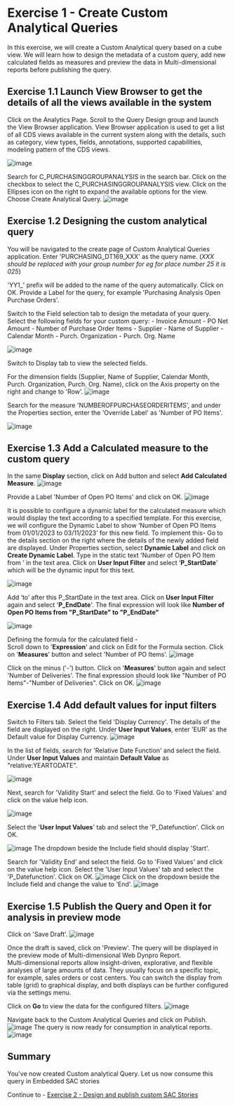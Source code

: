 # Exercise 1 - Create Custom Analytical Queries

In this exercise, we will create a Custom Analytical query based on a cube view. We will learn how to design the metadata of a custom query, add new calculated fields as measures and preview the data in Multi-dimensional reports before publishing the query.

## Exercise 1.1	Launch View Browser to get the details of all the views available in the system

Click on the Analytics Page. 
Scroll to the Query Design group and launch the View Browser application.
View Browser application is used to get a list of all CDS views available in the current system along with the details, such as category, view types, fields, annotations, supported capabilities, modeling pattern of the CDS views. 

![image](https://github.com/SAP-samples/teched2023-DT169/assets/145970887/8c0b5caf-011b-4ec3-9d99-582033ab54ad)

Search for C_PURCHASINGGROUPANALYSIS in the search bar. 
Click on the checkbox to select the C_PURCHASINGGROUPANALYSIS view.
Click on the Ellipses icon on the right to expand the available options for the view.
Choose Create Analytical Query.
![image](https://github.com/SAP-samples/teched2023-DT169/assets/145970887/dad688e6-5996-4f37-b101-680d04165ce1)

## Exercise 1.2 Designing the custom analytical query

You will be navigated to the create page of Custom Analytical Queries application.
Enter 'PURCHASING_DT169_XXX' as the query name. (_XXX should be replaced with your group number for eg for place number 25 it is 025_)

'YY1_' prefix will be added to the name of the query automatically. Click on OK.
Provide a Label for the query, for example 'Purchasing Analysis Open Purchase Orders'.

Switch to the Field selection tab to design the metadata of your query.
    Select the following fields for your custom query: 
        - Invoice Amount
        - PO Net Amount
        - Number of Purchase Order Items
        - Supplier
        - Name of Supplier
        - Calendar Month
        - Purch. Organization
        - Purch. Org. Name

![image](https://github.com/SAP-samples/teched2023-DT169/assets/145970887/16636397-279a-4be1-8a04-c3aa3cd623f3)

Switch to Display tab to view the selected fields.

For the dimension fields (Supplier, Name of Supplier, Calendar Month, Purch. Organization, Purch. Org. Name), click on the Axis property on the right and change to 'Row'. 
![image](https://github.com/SAP-samples/teched2023-DT169/assets/145970887/045667c9-70ae-42b2-bcf5-114e2bce3683)

Search for the measure 'NUMBEROFPURCHASEORDERITEMS', and under the Properties section, enter the 'Override Label' as 'Number of PO Items'.

![image](https://github.com/SAP-samples/teched2023-DT169/assets/145970887/98c03490-3945-4041-8b65-482621635c40)

## Exercise 1.3 Add a Calculated measure to the custom query

In the same **Display** section, click on Add button and select **Add Calculated Measure**.
![image](https://github.com/SAP-samples/teched2023-DT169/assets/145970887/0bc961ae-2d63-4299-b070-cdd9186d4873)

Provide a Label 'Number of Open PO Items' and click on OK.
![image](https://github.com/SAP-samples/teched2023-DT169/assets/145970887/84b75412-55c4-4fda-87c3-5e5585292228)

It is possible to configure a dynamic label for the calculated measure which would display the text according to a specified template. For this exercise, we will configure the Dynamic Label to show ’Number of Open PO Items from 01/01/2023 to 03/11/2023’ for this new field.
To implement this- 
Go to the details section on the right where the details of the newly added field are displayed.
Under Properties section, select **Dynamic Label** and click on **Create Dynamic Label**.
Type in the static text 'Number of Open PO Item from ’ in the text area.
Click on **User Input Filter** and select ‘**P_StartDate**’ which will be the dynamic input for this text. 

![image](https://github.com/SAP-samples/teched2023-DT169/assets/145970887/e4a951f1-a706-4d85-848e-95562c3b3d0d)

Add ‘to’ after this P_StartDate in the text area.
Click on **User Input Filter** again and select '**P_EndDate**'.
The final expression will look like **Number of Open PO Items from "P_StartDate" to "P_EndDate"**

![image](https://github.com/SAP-samples/teched2023-DT169/assets/145970887/72efed8a-b72c-4e7b-99bf-d1428dd1c567)

Defining the formula for the calculated field -     
Scroll down to '**Expression**' and click on Edit for the Formula section.
Click on '**Measures**' button and select 'Number of PO Items'. 
![image](https://github.com/SAP-samples/teched2023-DT169/assets/145970887/1764911f-745e-4dd4-9630-4021cce9bd0c)

Click on the minus ('-') button.
Click on '**Measures**' button again and select 'Number of Deliveries'. 
The final expression should look like "Number of PO Items"-"Number of Deliveries". Click on OK.
![image](https://github.com/SAP-samples/teched2023-DT169/assets/145970887/55eef340-2f93-4a13-989c-0442fdb23ff9)

## Exercise 1.4 Add default values for input filters

Switch to Filters tab.
Select the field 'Display Currency'. 
The details of the field are displayed on the right. 
Under **User Input Values**, enter 'EUR' as the Default value for Display Currency.
![image](https://github.com/SAP-samples/teched2023-DT169/assets/145970887/f057ece8-f2ac-48df-8e3f-dafc3bdea2f2)

In the list of fields, search for 'Relative Date Function' and select the field.
Under **User Input Values** and maintain **Default Value** as "relative:YEARTODATE".

![image](https://github.com/SAP-samples/teched2023-DT169/assets/145970887/a1c1e110-2ac0-4b2b-858f-8e7accae812b)

Next, search for 'Validity Start’ and select the field.
Go to 'Fixed Values' and click on the value help icon.

![image](https://github.com/SAP-samples/teched2023-DT169/assets/145970887/bc801437-0ffd-44a2-b9c0-da449455d5c1)

Select the '**User Input Values**' tab and select the 'P_Datefunction'. Click on OK. 

![image](https://github.com/SAP-samples/teched2023-DT169/assets/145970887/cd66767b-4c6c-48c6-9cf1-182741555bb8)
The dropdown beside the Include field should display 'Start'.

Search for 'Validity End' and select the field.
Go to 'Fixed Values' and click on the value help icon.
Select the 'User Input Values' tab and select the 'P_Datefunction'. Click on OK.
![image](https://github.com/SAP-samples/teched2023-DT169/assets/145970887/7989ea6e-040f-4d21-b1b7-b27473f112d0)
Click on the dropdown beside the Include field and change the value to 'End'. 
![image](https://github.com/SAP-samples/teched2023-DT169/assets/145970887/032973dd-8a0d-4759-92d6-bbb693980bba)

## Exercise 1.5 Publish the Query and Open it for analysis in preview mode

Click on 'Save Draft'. 
![image](https://github.com/SAP-samples/teched2023-DT169/assets/145970887/2c710ba4-006f-431e-bfe0-2d3972969370)

Once the draft is saved, click on 'Preview'. 
The query will be displayed in the preview mode of Multi-dimensional Web Dynpro Report.     
Multi-dimensional reports allow insight-driven, explorative, and flexible analyses of large amounts of data. They usually focus on a specific topic, for example, sales orders or cost centers. You can switch the display from table (grid) to graphical display, and both displays can be further configured via the settings menu.

Click on **Go** to view the data for the configured filters.
![image](https://github.com/SAP-samples/teched2023-DT169/assets/145970887/ac57d6de-2e00-4356-a362-c78c30d1e0e0)

Navigate back to the Custom Analytical Queries and click on Publish.
![image](https://github.com/SAP-samples/teched2023-DT169/assets/145970887/82478948-ba1b-415e-a59b-d1ba828b6f31)
The query is now ready for consumption in analytical reports.
![image](https://github.com/SAP-samples/teched2023-DT169/assets/145970887/f3dfddd1-457b-44c9-ac2e-3031839bc0a1)




## Summary

You've now created Custom analytical Query. Let us now consume this query in Embedded SAC stories

Continue to - [Exercise 2 - Design and publish custom SAC Stories ](../ex2/README.md)

